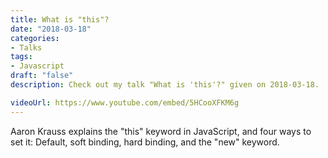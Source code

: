```yaml
---
title: What is "this"?
date: "2018-03-18"
categories:
- Talks
tags:
- Javascript
draft: "false"
description: Check out my talk "What is 'this'?" given on 2018-03-18.

videoUrl: https://www.youtube.com/embed/5HCooXFKM6g
---
```

Aaron Krauss explains the "this" keyword in JavaScript, and four ways to set
it: Default, soft binding, hard binding, and the "new" keyword.

